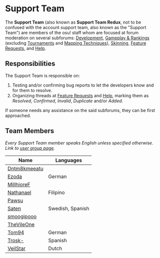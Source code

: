 Support Team
============

The **Support Team** (also known as **Support Team Redux**, not to be confused with the account support team, also known as the "Support Team") are members of the osu! staff whom are focused at forum moderation on several subforums: [Development](https://osu.ppy.sh/forum/2), [Gameplay & Rankings](https://osu.ppy.sh/forum/13) (excluding [Tournaments](https://osu.ppy.sh/forum/55) and [Mapping Techniques](https://osu.ppy.sh/forum/61)), [Skinning](https://osu.ppy.sh/forum/15), [Feature Requests](https://osu.ppy.sh/forum/4), and [Help](https://osu.ppy.sh/forum/5).

Responsibilities
----------------

The Support Team is responsible on:

1.  Testing and/or confirming bug reports to let the developers know and for them to resolve.
2.  Organizing threads at [Feature Requests](https://osu.ppy.sh/forum/4) and [Help](https://osu.ppy.sh/forum/5), marking them as *Resolved*, *Confirmed*, *Invalid*, *Duplicate* and/or *Added*.

If someone needs any assistance on the said subforums, they can be first approached.

Team Members
------------

*Every Support Team member speaks English unless specified otherwise. Link to [user group page](https://osu.ppy.sh/g/22).*

| Name | Languages |
| ---- | --------- |
| [Dntm8kmeeatu](https://osu.ppy.sh/u/5428812) | |
| [Ezoda](https://osu.ppy.sh/u/1231180) | German |
| [MillhioreF](https://osu.ppy.sh/u/941094) | |
| [Nathanael](https://osu.ppy.sh/u/2295078) | Filipino |
| [Pawsu](https://osu.ppy.sh/u/2371454) |  |
| [Saten](https://osu.ppy.sh/u/444506) | Swedish, Spanish |
| [smoogipooo](https://osu.ppy.sh/u/1040328) | |
| [TheVileOne](https://osu.ppy.sh/u/278862) | |
| [Tom94](https://osu.ppy.sh/u/1857058) | German |
| [Trosk-](https://osu.ppy.sh/u/3469385) | Spanish |
| [VeilStar](https://osu.ppy.sh/u/4255720) | Dutch |
